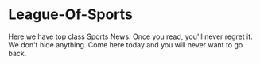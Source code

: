 # League-Of-Sports
Here we have top class Sports News. Once you read, you'll never regret it. We don't hide anything. Come here today and you will never want to go back.
